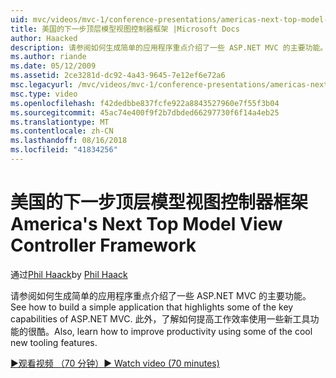 ```yaml
---
uid: mvc/videos/mvc-1/conference-presentations/americas-next-top-model-view-controller-framework
title: 美国的下一步顶层模型视图控制器框架 |Microsoft Docs
author: Haacked
description: 请参阅如何生成简单的应用程序重点介绍了一些 ASP.NET MVC 的主要功能。 此外，了解如何提高工作效率的一些使用...
ms.author: riande
ms.date: 05/12/2009
ms.assetid: 2ce3281d-dc92-4a43-9645-7e12ef6e72a6
msc.legacyurl: /mvc/videos/mvc-1/conference-presentations/americas-next-top-model-view-controller-framework
msc.type: video
ms.openlocfilehash: f42dedbbe837fcfe922a8843527960e7f55f3b04
ms.sourcegitcommit: 45ac74e400f9f2b7dbded66297730f6f14a4eb25
ms.translationtype: MT
ms.contentlocale: zh-CN
ms.lasthandoff: 08/16/2018
ms.locfileid: "41834256"
---
```

<a name="americas-next-top-model-view-controller-framework"></a><span data-ttu-id="ff52e-104">美国的下一步顶层模型视图控制器框架</span><span class="sxs-lookup"><span data-stu-id="ff52e-104">America's Next Top Model View Controller Framework</span></span>
====================
<span data-ttu-id="ff52e-105">通过[Phil Haack](https://github.com/Haacked)</span><span class="sxs-lookup"><span data-stu-id="ff52e-105">by [Phil Haack](https://github.com/Haacked)</span></span>

<span data-ttu-id="ff52e-106">请参阅如何生成简单的应用程序重点介绍了一些 ASP.NET MVC 的主要功能。</span><span class="sxs-lookup"><span data-stu-id="ff52e-106">See how to build a simple application that highlights some of the key capabilities of ASP.NET MVC.</span></span> <span data-ttu-id="ff52e-107">此外，了解如何提高工作效率使用一些新工具功能的很酷。</span><span class="sxs-lookup"><span data-stu-id="ff52e-107">Also, learn how to improve productivity using some of the cool new tooling features.</span></span>

[<span data-ttu-id="ff52e-108">&#9654;观看视频 （70 分钟）</span><span class="sxs-lookup"><span data-stu-id="ff52e-108">&#9654; Watch video (70 minutes)</span></span>](https://channel9.msdn.com/Blogs/ASP-NET-Site-Videos/americas-next-top-model-view-controller-framework)
